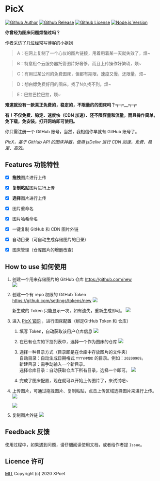 # PicX

[![Github Author](https://img.shields.io/badge/author-XPoet-orange.svg)](https://github.com/XPoet)
[![Github Release](https://img.shields.io/github/release/XPoet/picx.svg)](https://github.com/XPoet/picx/releases)
[![Github License](https://img.shields.io/github/license/XPoet/picx.svg)](https://github.com/XPoet/picx/blob/master/LICENSE)
[![Node.js Version](https://img.shields.io/badge/node-%3E=12-green.svg?logo=Node.js&longCache=true)](https://nodejs.org/)

**你曾经为图床问题烦恼过吗？** 

作者采访了几位经常写博客的小姐姐

> A：在网上复制了一个心仪的图片链接，用着用着某一天就失效了，烦~

> B：特意租个云服务器托管图片好奢侈，而且上传操作好繁琐，烦~

> C：有用过某公司的免费图床，但都有期限，速度又慢，还限量，烦~

> D：想白嫖免费好用的图床，找了N久找不到，烦~

> E：巴拉巴拉巴拉，烦~

**难道就没有一款真正免费的，稳定的，不限量的的图床吗？┭┮﹏┭┮**

**有！不仅免费、稳定、速度快（CDN 加速）、还不限容量和流量，而且操作简单，免下载，免安装，打开网站即可使用。**

你只需注册一个 GitHub 账号，当然，我相信你早就有 GitHub 账号了。

_PicX，基于 GitHub API 的图床神器，使用 jsDelivr 进行 CDN 加速，免费、稳定、高效。_

## Features 功能特性

- [x] **拖拽**图片进行上传

- [x] **复制粘贴**图片进行上传

- [x] **选择**图片进行上传

- [x] 图片重命名

- [x] 图片哈希命名

- [x] 一键复制 GitHub 和 CDN 图片外链

- [x] 自动目录（可自动生成存储图片的目录）

- [x] 图床管理（仓库图片的增删改查）

## How to use 如何使用

1. 创建一个用来存储图片的 GitHub 仓库 
   https://github.com/new  
   ![](https://cdn.jsdelivr.net/gh/XPoet/xpoet-image-hosting/PicX/image.j1486dtk68n.png)

2. 创建一个有 repo 权限的 GitHub Token
   https://github.com/settings/tokens/new
   ![](https://cdn.jsdelivr.net/gh/XPoet/xpoet-image-hosting/PicX/image.lpt1xl9fu.png)
   
   新生成的 Token 只能显示一次，如有遗失，重新生成即可。
   ![](https://cdn.jsdelivr.net/gh/XPoet/xpoet-image-hosting/PicX/image.krns6rvn9l.png)

3. 进入 [PicX 官网](https://xpoet.cn/picx) ，进行图床配置（绑定GitHub Token 和 仓库）

   1. 填写 Token，自动获取该用户仓库信息
      ![](https://cdn.jsdelivr.net/gh/XPoet/xpoet-image-hosting/PicX/image.g6952hwzk0b.png)
      
   2. 在已有仓库的下拉列表中，选择一个作为图床的仓库
      ![](https://cdn.jsdelivr.net/gh/XPoet/xpoet-image-hosting/PicX/image.6gt8pv21ig9.png)
      
   3. 选择一种目录方式（目录即是在仓库中存放图片的文件夹）  
      自动目录：自动生成日期格式 `YYYYMMDD` 的目录。例如：`20200909`。  
      新建目录：需手动输入一个新目录。  
      选择仓库目录：自动获取仓库下所有目录，选择一个即可。
      ![](https://cdn.jsdelivr.net/gh/XPoet/xpoet-image-hosting/PicX/image.xbquoyed5vi.png)
      
   4. 完成了图床配置，现在就可以开始上传图片了，来试试吧~   
             
4. 上传图片，可通过拖拽图片、复制粘贴，点击上传区域选择图片来进行上传。
   ![](https://cdn.jsdelivr.net/gh/XPoet/xpoet-image-hosting/PicX/image.jxsg2o9ie4b.png)
   
   ![](https://cdn.jsdelivr.net/gh/XPoet/xpoet-image-hosting/PicX/image.z4ry2u7ae1.png)

5. 复制图片外链
   ![](https://cdn.jsdelivr.net/gh/XPoet/xpoet-image-hosting/PicX/image.h6b57mhgtbr.png)


## Feedback 反馈

使用过程中，如果遇到问题，请仔细阅读使用文档，或者给作者提 `Issue`。

## Licence 许可

[MIT](https://github.com/XPoet/picx/blob/master/LICENSE) Copyright (c) 2020 XPoet
